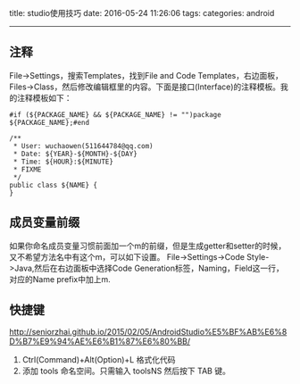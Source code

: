 title: studio使用技巧
date: 2016-05-24 11:26:06
tags:
categories: android

---

## 注释 ##
File->Settings，搜索Templates，找到File and Code Templates，右边面板，Files->Class，然后修改编辑框里的内容。下面是接口(Interface)的注释模板。我的注释模板如下：
```
#if (${PACKAGE_NAME} && ${PACKAGE_NAME} != "")package ${PACKAGE_NAME};#end  
  
/** 
 * User: wuchaowen(511644784@qq.com) 
 * Date: ${YEAR}-${MONTH}-${DAY} 
 * Time: ${HOUR}:${MINUTE} 
 * FIXME 
 */  
public class ${NAME} {  
}  
```

## 成员变量前缀 ##
如果你命名成员变量习惯前面加一个m的前缀，但是生成getter和setter的时候，又不希望方法名中有这个m，可以如下设置。
File->Settings->Code Style->Java,然后在右边面板中选择Code Generation标签，Naming，Field这一行，对应的Name prefix中加上m.

## 快捷键 ##
http://seniorzhai.github.io/2015/02/05/AndroidStudio%E5%BF%AB%E6%8D%B7%E9%94%AE%E6%B1%87%E6%80%BB/



1. Ctrl(Command)+Alt(Option)+L	格式化代码
2. 添加 tools 命名空间。只需输入 toolsNS 然后按下 TAB 键。

